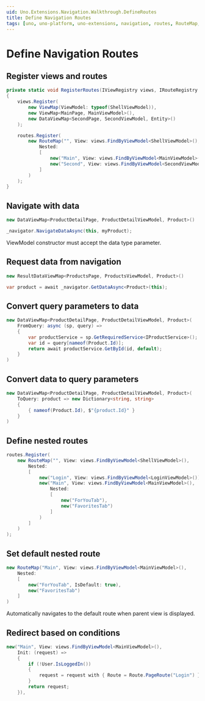 ```yaml
---
uid: Uno.Extensions.Navigation.Walkthrough.DefineRoutes
title: Define Navigation Routes
tags: [uno, uno-platform, uno-extensions, navigation, routes, RouteMap, ViewMap, DataViewMap, ResultDataViewMap, nested-routes, hierarchical-routes, deep-linking, FromQuery, ToQuery, route-definition, route-registration, IViewRegistry, IRouteRegistry, FindByViewModel, FindByView, IsDefault, DependsOn, Init, route-path, route-hierarchy, navigation-structure, type-based-routing, data-injection, query-parameters, route-configuration]
---
```


# Define Navigation Routes

## Register views and routes

```csharp
private static void RegisterRoutes(IViewRegistry views, IRouteRegistry routes)
{
    views.Register(
        new ViewMap(ViewModel: typeof(ShellViewModel)),
        new ViewMap<MainPage, MainViewModel>(),
        new DataViewMap<SecondPage, SecondViewModel, Entity>()
    );

    routes.Register(
        new RouteMap("", View: views.FindByViewModel<ShellViewModel>(),
            Nested:
            [
                new("Main", View: views.FindByViewModel<MainViewModel>()),
                new("Second", View: views.FindByViewModel<SecondViewModel>()),
            ]
        )
    );
}
```

## Navigate with data

```csharp
new DataViewMap<ProductDetailPage, ProductDetailViewModel, Product>()
```

```csharp
_navigator.NavigateDataAsync(this, myProduct);
```

ViewModel constructor must accept the data type parameter.

## Request data from navigation

```csharp
new ResultDataViewMap<ProductsPage, ProductsViewModel, Product>()
```

```csharp
var product = await _navigator.GetDataAsync<Product>(this);
```

## Convert query parameters to data

```csharp
new DataViewMap<ProductDetailPage, ProductDetailViewModel, Product>(
    FromQuery: async (sp, query) =>
    {
        var productService = sp.GetRequiredService<IProductService>();
        var id = query[nameof(Product.Id)];
        return await productService.GetById(id, default);
    }
)
```

## Convert data to query parameters

```csharp
new DataViewMap<ProductDetailPage, ProductDetailViewModel, Product>(
    ToQuery: product => new Dictionary<string, string>
    {
        { nameof(Product.Id), $"{product.Id}" }
    }
)
```

## Define nested routes

```csharp
routes.Register(
    new RouteMap("", View: views.FindByViewModel<ShellViewModel>(),
        Nested:
        [
            new("Login", View: views.FindByViewModel<LoginViewModel>()),
            new("Main", View: views.FindByViewModel<MainViewModel>(),
                Nested:
                [
                    new("ForYouTab"),
                    new("FavoritesTab")
                ]
            )
        ]
    )
);
```

## Set default nested route

```csharp
new RouteMap("Main", View: views.FindByViewModel<MainViewModel>(),
    Nested:
    [
        new("ForYouTab", IsDefault: true),
        new("FavoritesTab")
    ]
)
```

Automatically navigates to the default route when parent view is displayed.

## Redirect based on conditions

```csharp
new("Main", View: views.FindByViewModel<MainViewModel>(),
    Init: (request) => 
    {
        if (!User.IsLoggedIn())
        {
            request = request with { Route = Route.PageRoute("Login") };
        }
        return request;
    }),
```

